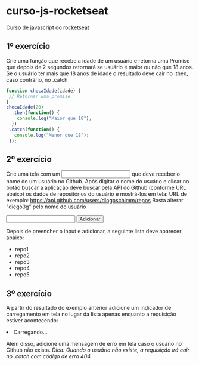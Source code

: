 # curso-js-rocketseat
Curso de javascript do rocketseat

## 1º exercício
Crie uma função que recebe a idade de um usuário e retorna uma Promise que depois de 2
segundos retornará se usuário é maior ou não que 18 anos. Se o usuário ter mais que 18 anos de
idade o resultado deve cair no .then, caso contrário, no .catch

```js
function checaIdade(idade) { 
 // Retornar uma promise 
} 
checaIdade(20) 
  .then(function() { 
    console.log("Maior que 18"); 
  }) 
 .catch(function() { 
   console.log("Menor que 18"); 
 }); 
 ```

 
## 2º exercício
Crie uma tela com um <input> que deve receber o nome de um usuário no Github. Após digitar o
nome do usuário e clicar no botão buscar a aplicação deve buscar pela API do Github (conforme
URL abaixo) os dados de repositórios do usuário e mostrá-los em tela:
URL de exemplo: https://api.github.com/users/diogoschimm/repos
Basta alterar "diego3g" pelo nome do usuário

<input type="text" name="user"> 
<button onclick="">Adicionar</button>

Depois de preencher o input e adicionar, a seguinte lista deve aparecer abaixo:

<ul> 
 <li>repo1</li> 
 <li>repo2</li> 
 <li>repo3</li> 
 <li>repo4</li> 
 <li>repo5</li> 
</ul>

## 3º exercício
A partir do resultado do exemplo anterior adicione um indicador de carregamento em tela no lugar
da lista apenas enquanto a requisição estiver acontecendo:

<li>Carregando...</li>
  
  
Além disso, adicione uma mensagem de erro em tela caso o usuário no Github não exista.
*Dica: Quando o usuário não existe, a requisição irá cair no .catch com código de erro 404*
